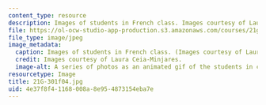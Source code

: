 ```yaml
---
content_type: resource
description: Images of students in French class. Images courtesy of Laura Ceia-Minjares.
file: https://ol-ocw-studio-app-production.s3.amazonaws.com/courses/21g-301-french-i-fall-2004/4e37f8f41168008a8e954873154eba7e_21G-301f04.jpg
file_type: image/jpeg
image_metadata:
  caption: Images of students in French class. (Images courtesy of Laura Ceia-Minjares.)
  credit: Images courtesy of Laura Ceia-Minjares.
  image-alt: A series of photos as an animated gif of the students in class.
resourcetype: Image
title: 21G-301f04.jpg
uid: 4e37f8f4-1168-008a-8e95-4873154eba7e
---
```


